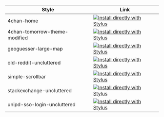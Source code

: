|Style|Link|
|---|---|
|4chan-home|[![Install directly with Stylus](https://img.shields.io/badge/Install%20directly%20with-Stylus-238b8b.svg)](https://github.com/diegostafa/userstyles/raw/master/4chan-home.user.css)|
|4chan-tomorrow-theme-modified|[![Install directly with Stylus](https://img.shields.io/badge/Install%20directly%20with-Stylus-238b8b.svg)](https://github.com/diegostafa/userstyles/raw/master/4chan-tomorrow-theme-modified.user.css)|
|geoguesser-large-map|[![Install directly with Stylus](https://img.shields.io/badge/Install%20directly%20with-Stylus-238b8b.svg)](https://github.com/diegostafa/userstyles/raw/master/geoguesser-large-map.user.css)|
|old-reddit-uncluttered|[![Install directly with Stylus](https://img.shields.io/badge/Install%20directly%20with-Stylus-238b8b.svg)](https://github.com/diegostafa/userstyles/raw/master/old-reddit-uncluttered.user.css)|
|simple-scrollbar|[![Install directly with Stylus](https://img.shields.io/badge/Install%20directly%20with-Stylus-238b8b.svg)](https://github.com/diegostafa/userstyles/raw/master/simple-scrollbar.user.css)|
|stackexchange-uncluttered|[![Install directly with Stylus](https://img.shields.io/badge/Install%20directly%20with-Stylus-238b8b.svg)](https://github.com/diegostafa/userstyles/raw/master/stackexchange-uncluttered.user.css)|
|unipd-sso-login-uncluttered|[![Install directly with Stylus](https://img.shields.io/badge/Install%20directly%20with-Stylus-238b8b.svg)](https://github.com/diegostafa/userstyles/raw/master/unipd-sso-login-uncluttered.user.css)|
